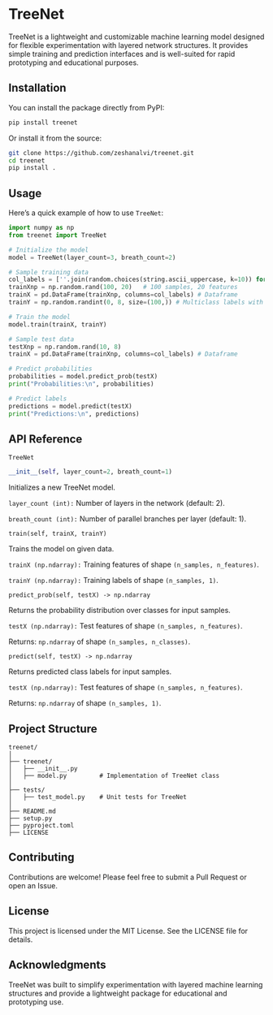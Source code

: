 # TreeNet

TreeNet is a lightweight and customizable machine learning model designed for flexible experimentation with layered network structures. It provides simple training and prediction interfaces and is well-suited for rapid prototyping and educational purposes.

## Installation
You can install the package directly from PyPI:

```bash
pip install treenet
```

Or install it from the source:

```bash
git clone https://github.com/zeshanalvi/treenet.git
cd treenet
pip install .
```


## Usage
Here’s a quick example of how to use ```TreeNet```:

```python
import numpy as np
from treenet import TreeNet

# Initialize the model
model = TreeNet(layer_count=3, breath_count=2)

# Sample training data
col_labels = [''.join(random.choices(string.ascii_uppercase, k=10)) for _ in range(20)] # labels of 20 columns
trainXnp = np.random.rand(100, 20)   # 100 samples, 20 features
trainX = pd.DataFrame(trainXnp, columns=col_labels) # Dataframe
trainY = np.random.randint(0, 8, size=(100,)) # Multiclass labels with 8 classes

# Train the model
model.train(trainX, trainY)

# Sample test data
testXnp = np.random.rand(10, 8)
trainX = pd.DataFrame(trainXnp, columns=col_labels) # Dataframe

# Predict probabilities
probabilities = model.predict_prob(testX)
print("Probabilities:\n", probabilities)

# Predict labels
predictions = model.predict(testX)
print("Predictions:\n", predictions)

```
## API Reference
```TreeNet```
```python
__init__(self, layer_count=2, breath_count=1)
```

Initializes a new TreeNet model.

```layer_count (int):``` Number of layers in the network (default: 2).

```breath_count (int):``` Number of parallel branches per layer (default: 1).

```train(self, trainX, trainY)```

Trains the model on given data.

```trainX (np.ndarray):``` Training features of shape ```(n_samples, n_features)```.

```trainY (np.ndarray):``` Training labels of shape ```(n_samples, 1)```.

```predict_prob(self, testX) -> np.ndarray```

Returns the probability distribution over classes for input samples.

```testX (np.ndarray):``` Test features of shape ```(n_samples, n_features)```.

Returns: ```np.ndarray``` of shape ```(n_samples, n_classes)```.

```predict(self, testX) -> np.ndarray```

Returns predicted class labels for input samples.

```testX (np.ndarray):``` Test features of shape ```(n_samples, n_features)```.

Returns: ```np.ndarray``` of shape ```(n_samples, 1)```.

## Project Structure

```
treenet/
│
├── treenet/
│   ├── __init__.py
│   ├── model.py         # Implementation of TreeNet class
│
├── tests/
│   ├── test_model.py    # Unit tests for TreeNet
│
├── README.md
├── setup.py
├── pyproject.toml
├── LICENSE
```

## Contributing

Contributions are welcome! Please feel free to submit a Pull Request or open an Issue.

## License

This project is licensed under the MIT License. See the LICENSE file for details.

## Acknowledgments

TreeNet was built to simplify experimentation with layered machine learning structures and provide a lightweight package for educational and prototyping use.